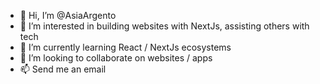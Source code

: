 - 👋 Hi, I’m @AsiaArgento
- 👀 I’m interested in building websites with NextJs, assisting others with tech
- 🌱 I’m currently learning React / NextJs ecosystems
- 💞️ I’m looking to collaborate on websites / apps
- 📫 Send me an email

<!---
AsiaArgento/AsiaArgento is a ✨ special ✨ repository because its `README.md` (this file) appears on your GitHub profile.
You can click the Preview link to take a look at your changes.
--->
